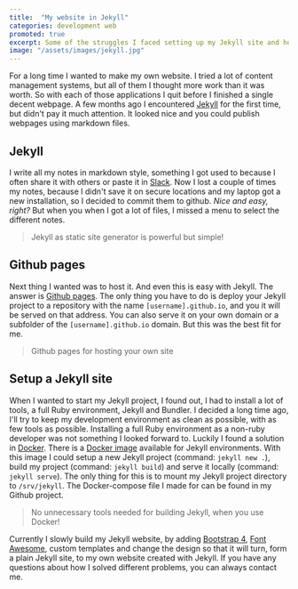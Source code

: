 ```yaml
---
title:  "My website in Jekyll"
categories: development web
promoted: true
excerpt: Some of the struggles I faced setting up my Jekyll site and how I overcame them
image: "/assets/images/jekyll.jpg"
---
```

For a long time I wanted to make my own website. I tried a lot of content management systems, but all of them I thought more work than it was worth. So with each of those applications I quit before I finished a single decent webpage. A few months ago I encountered [Jekyll][jekyll] for the first time, but didn't pay it much attention. It looked nice and you could publish webpages using markdown files.

## Jekyll
I write all my notes in markdown style, something I got used to because I often share it with others or paste it in [Slack][slack]. Now I lost a couple of times my notes, because I didn't save it on secure locations and my laptop got a new installation, so I decided to commit them to github. *Nice and easy, right?* But when you when I got a lot of files, I missed a menu to select the different notes. 

> Jekyll as static site generator is powerful but simple!

## Github pages
Next thing I wanted was to host it. And even this is easy with Jekyll. The answer is [Github pages][github-pages]. The only thing you have to do is deploy your Jekyll project to a repository with the name `[username].github.io`, and you it will be served on that address. You can also serve it on your own domain or a subfolder of the `[username].github.io` domain. But this was the best fit for me.

> Github pages for hosting your own site

## Setup a Jekyll site
When I wanted to start my Jekyll project, I found out, I had to install a lot of tools, a full Ruby environment, Jekyll and Bundler. I decided a long time ago, I'll try to keep my development environment as clean as possible, with as few tools as possible. Installing a full Ruby environment as a non-ruby developer was not something I looked forward to. Luckily I found a solution in [Docker][docker]. There is a [Docker image][jekyll-docker-image] available for Jekyll environments. With this image I could setup a new Jekyll project (command: `jekyll new .`), build my project (command: `jekyll build`) and serve it locally (command: `jekyll serve`). The only thing for this is to mount my Jekyll project directory to `/srv/jekyll`. The Docker-compose file I made for can be found in my Github project.

> No unnecessary tools needed for building Jekyll, when you use Docker!

Currently I slowly build my Jekyll website, by adding [Bootstrap 4][bootstrap], [Font Awesome][fontawesome], custom templates and change the design so that it will turn, form a plain Jekyll site, to my own website created with Jekyll. If you have any questions about how I solved different problems, you can always contact me.

[jekyll]: https://jekyllrb.com/
[slack]: https://slack.com/
[github-pages]: https://pages.github.com/
[docker]: https://www.docker.com/
[jekyll-docker-image]: https://hub.docker.com/r/jekyll/jekyll/
[bootstrap]: https://getbootstrap.com/
[fontawesome]: https://fontawesome.com/
